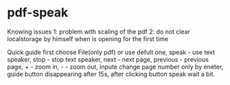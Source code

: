 # pdf-speak


Knowing issues 
1: problem with scaling of the pdf
2: do not clear localstorage by himself when is opening for the first time 

Quick guide 
first choose File(only pdf) or use defult one, speak - use text speaker, stop - stop text speaker, next - next page, previous - previous page, + - zoom in, - - zoom out,
inpute change page number only by eneter, guide button disappearing after 15s, after clicking button speak wait a bit.
